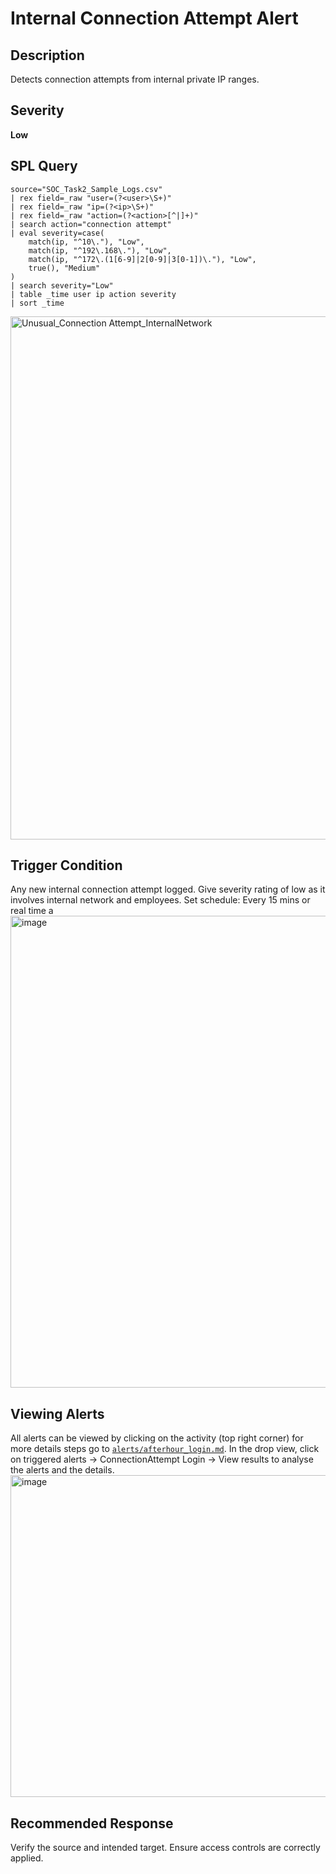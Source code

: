 # Internal Connection Attempt Alert

## Description
Detects connection attempts from internal private IP ranges.

## Severity
**Low**

## SPL Query
```spl
source="SOC_Task2_Sample_Logs.csv"
| rex field=_raw "user=(?<user>\S+)"
| rex field=_raw "ip=(?<ip>\S+)"
| rex field=_raw "action=(?<action>[^|]+)"
| search action="connection attempt"
| eval severity=case(
    match(ip, "^10\."), "Low",
    match(ip, "^192\.168\."), "Low",
    match(ip, "^172\.(1[6-9]|2[0-9]|3[0-1])\."), "Low",
    true(), "Medium"
)
| search severity="Low"
| table _time user ip action severity
| sort _time
```
<img width="1893" height="837" alt="Unusual_Connection Attempt_InternalNetwork" src="https://github.com/user-attachments/assets/a128be80-d814-4fa5-860a-3a380adc40e4" />


## Trigger Condition
Any new internal connection attempt logged.
Give severity rating of low as it involves internal network and employees.
Set schedule: Every 15 mins or real time a
<img width="999" height="755" alt="image" src="https://github.com/user-attachments/assets/b5304d10-a008-424b-afae-13799847e638" />


## Viewing Alerts
All alerts can be viewed by clicking on the activity (top right corner) for more details steps go to [`alerts/afterhour_login.md`](alerts/afterhour_login.md). In the drop view, click on triggered alerts -> ConnectionAttempt Login -> View results to analyse the alerts and the details.
<img width="1880" height="515" alt="image" src="https://github.com/user-attachments/assets/e917c2cb-cb24-44f7-9b6e-8be7b45ab292" />


## Recommended Response
Verify the source and intended target.
Ensure access controls are correctly applied.
